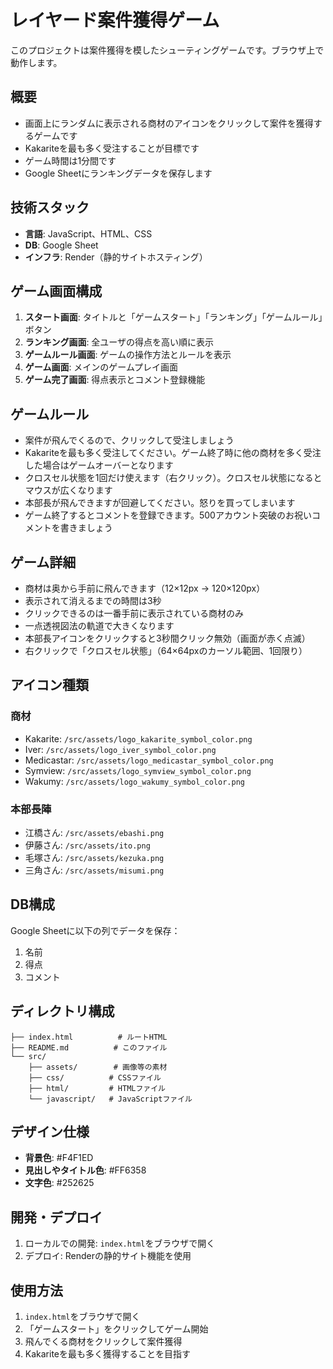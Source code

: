 # レイヤード案件獲得ゲーム

このプロジェクトは案件獲得を模したシューティングゲームです。ブラウザ上で動作します。

## 概要
- 画面上にランダムに表示される商材のアイコンをクリックして案件を獲得するゲームです
- Kakariteを最も多く受注することが目標です
- ゲーム時間は1分間です
- Google Sheetにランキングデータを保存します

## 技術スタック
- **言語**: JavaScript、HTML、CSS
- **DB**: Google Sheet
- **インフラ**: Render（静的サイトホスティング）

## ゲーム画面構成
1. **スタート画面**: タイトルと「ゲームスタート」「ランキング」「ゲームルール」ボタン
2. **ランキング画面**: 全ユーザの得点を高い順に表示
3. **ゲームルール画面**: ゲームの操作方法とルールを表示
4. **ゲーム画面**: メインのゲームプレイ画面
5. **ゲーム完了画面**: 得点表示とコメント登録機能

## ゲームルール
- 案件が飛んでくるので、クリックして受注しましょう
- Kakariteを最も多く受注してください。ゲーム終了時に他の商材を多く受注した場合はゲームオーバーとなります
- クロスセル状態を1回だけ使えます（右クリック）。クロスセル状態になるとマウスが広くなります
- 本部長が飛んできますが回避してください。怒りを買ってしまいます
- ゲーム終了するとコメントを登録できます。500アカウント突破のお祝いコメントを書きましょう

## ゲーム詳細
- 商材は奥から手前に飛んできます（12×12px → 120×120px）
- 表示されて消えるまでの時間は3秒
- クリックできるのは一番手前に表示されている商材のみ
- 一点透視図法の軌道で大きくなります
- 本部長アイコンをクリックすると3秒間クリック無効（画面が赤く点滅）
- 右クリックで「クロスセル状態」（64×64pxのカーソル範囲、1回限り）

## アイコン種類
### 商材
- Kakarite: `/src/assets/logo_kakarite_symbol_color.png`
- Iver: `/src/assets/logo_iver_symbol_color.png`
- Medicastar: `/src/assets/logo_medicastar_symbol_color.png`
- Symview: `/src/assets/logo_symview_symbol_color.png`
- Wakumy: `/src/assets/logo_wakumy_symbol_color.png`

### 本部長陣
- 江橋さん: `/src/assets/ebashi.png`
- 伊藤さん: `/src/assets/ito.png`
- 毛塚さん: `/src/assets/kezuka.png`
- 三角さん: `/src/assets/misumi.png`

## DB構成
Google Sheetに以下の列でデータを保存：
1. 名前
2. 得点
3. コメント

## ディレクトリ構成
```
├── index.html          # ルートHTML
├── README.md          # このファイル
└── src/
    ├── assets/        # 画像等の素材
    ├── css/          # CSSファイル
    ├── html/         # HTMLファイル
    └── javascript/   # JavaScriptファイル
```

## デザイン仕様
- **背景色**: #F4F1ED
- **見出しやタイトル色**: #FF6358
- **文字色**: #252625

## 開発・デプロイ
1. ローカルでの開発: `index.html`をブラウザで開く
2. デプロイ: Renderの静的サイト機能を使用

## 使用方法
1. `index.html`をブラウザで開く
2. 「ゲームスタート」をクリックしてゲーム開始
3. 飛んでくる商材をクリックして案件獲得
4. Kakariteを最も多く獲得することを目指す
